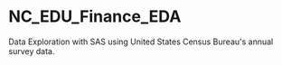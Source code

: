 # NC_EDU_Finance_EDA
 Data Exploration with SAS using United States Census Bureau's annual survey data.
